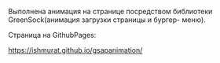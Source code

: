 Выполнена анимация на странице посредством библиотеки GreenSock(анимация загрузки страницы и бургер- меню). 

Страница на GithubPages:

https://ishmurat.github.io/gsapanimation/
 